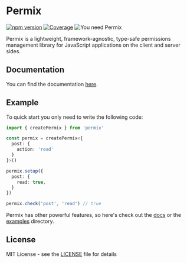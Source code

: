 # Permix

[![npm version](https://badge.fury.io/js/permix.svg)](https://npmjs.com/package/permix)
[![Coverage](https://img.shields.io/badge/Coverage-94%25-blue)](https://github.com/letstri/permix/blob/main/permix/src/core/createPermix.test.ts)
![You need Permix](https://img.shields.io/badge/You_need-Permix-purple)

Permix is a lightweight, framework-agnostic, type-safe permissions management library for JavaScript applications on the client and server sides.

## Documentation

You can find the documentation [here](https://permix.letstri.dev).

## Example

To quick start you only need to write the following code:

```ts
import { createPermix } from 'permix'

const permix = createPermix<{
  post: {
    action: 'read'
  }
}>()

permix.setup({
  post: {
    read: true,
  }
})

permix.check('post', 'read') // true
```

Permix has other powerful features, so here's check out the [docs](https://permix.letstri.dev/docs) or the [examples](https://github.com/letstri/permix/tree/main/examples) directory.

## License

MIT License - see the [LICENSE](https://github.com/letstri/permix/blob/main/LICENSE) file for details
